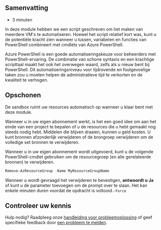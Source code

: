 ## Samenvatting

- 3 minuten

In deze module hebben we een script geschreven om het maken van meerdere VM's te automatiseren. Hoewel het script relatief kort was, kunt u de potentiële kracht zien wanneer u lussen, variabelen en functies van PowerShell combineert met cmdlets van Azure PowerShell.

Azure PowerShell is een goede automatiseringskeuze voor beheerders met PowerShell-ervaring. De combinatie van schone syntaxis en een krachtige scripttaal maakt het ook het overwegen waard, zelfs als u nieuw bent bij PowerShell. Dit automatiseringsniveau voor tijdrovende en foutgevoelige taken zou u moeten helpen de administratieve tijd te verkorten en de kwaliteit te verhogen.

## Opschonen

De sandbox ruimt uw resources automatisch op wanneer u klaar bent met deze module.

Wanneer u in uw eigen abonnement werkt, is het een goed idee om aan het einde van een project te bepalen of u de resources die u hebt gemaakt nog steeds nodig hebt. Middelen die blijven draaien, kunnen u geld kosten. U kunt bronnen afzonderlijk verwijderen of de brongroep verwijderen om de volledige set bronnen te verwijderen.

Wanneer u in uw eigen abonnement wordt uitgevoerd, kunt u de volgende PowerShell-cmdlet gebruiken om de resourcegroep (en alle gerelateerde bronnen) te verwijderen.

```powershell
Remove-AzResourceGroup -Name MyResourceGroupName
```

Wanneer u wordt gevraagd het verwijderen te bevestigen, **antwoordt u Ja** of kunt u de parameter toevoegen om de prompt over te slaan. Het kan enkele minuten duren voordat de opdracht is voltooid.`-Force`

## Controleer uw kennis

Hulp nodig? Raadpleeg onze [handleiding voor probleemoplossing][1] of geef specifieke feedback door [een probleem te melden][2].

[1]: https://docs.microsoft.com/en-us/learn/support/troubleshooting?uid=learn.automate-azure-tasks-with-powershell.9-summary&documentId=7f51e594-0ff9-9f02-9d0e-1005bd6ceca7&versionIndependentDocumentId=2625c5d3-62fc-cede-764c-afc05c6f5d2e&contentPath=%2FMicrosoftDocs%2Flearn-pr%2Fblob%2Flive%2Flearn-pr%2Fazure%2Fautomate-azure-tasks-with-powershell%2F9-summary.yml&url=https%3A%2F%2Fdocs.microsoft.com%2Fen-us%2Flearn%2Fmodules%2Fautomate-azure-tasks-with-powershell%2F9-summary&author=mirobb
[2]: https://docs.microsoft.com/en-us/learn/support/troubleshooting?uid=learn.automate-azure-tasks-with-powershell.9-summary&documentId=7f51e594-0ff9-9f02-9d0e-1005bd6ceca7&versionIndependentDocumentId=2625c5d3-62fc-cede-764c-afc05c6f5d2e&contentPath=%2FMicrosoftDocs%2Flearn-pr%2Fblob%2Flive%2Flearn-pr%2Fazure%2Fautomate-azure-tasks-with-powershell%2F9-summary.yml&url=https%3A%2F%2Fdocs.microsoft.com%2Fen-us%2Flearn%2Fmodules%2Fautomate-azure-tasks-with-powershell%2F9-summary&author=mirobb#report-feedback
